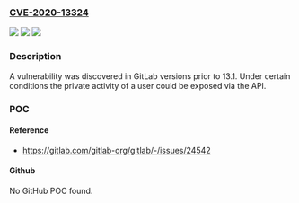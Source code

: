 ### [CVE-2020-13324](https://cve.mitre.org/cgi-bin/cvename.cgi?name=CVE-2020-13324)
![](https://img.shields.io/static/v1?label=Product&message=GitLab&color=blue)
![](https://img.shields.io/static/v1?label=Version&message=n%2Fa&color=blue)
![](https://img.shields.io/static/v1?label=Vulnerability&message=Improper%20authorization%20in%20GitLab&color=brighgreen)

### Description

A vulnerability was discovered in GitLab versions prior to 13.1. Under certain conditions the private activity of a user could be exposed via the API.

### POC

#### Reference
- https://gitlab.com/gitlab-org/gitlab/-/issues/24542

#### Github
No GitHub POC found.

